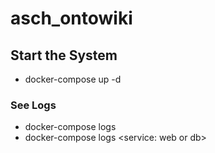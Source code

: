 # asch_ontowiki

## Start the System
* docker-compose up -d

### See Logs
* docker-compose logs 
* docker-compose logs <service: web or db>
